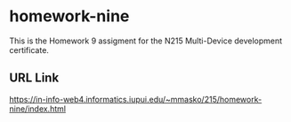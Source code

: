 # homework-nine

This is the Homework 9 assigment for the N215 Multi-Device development certificate.

## URL Link

https://in-info-web4.informatics.iupui.edu/~mmasko/215/homework-nine/index.html
